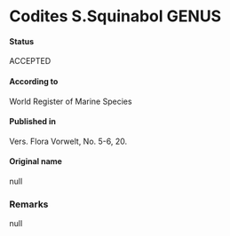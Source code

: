 Codites S.Squinabol GENUS
=======

#### Status
ACCEPTED

#### According to
World Register of Marine Species

#### Published in
Vers. Flora Vorwelt, No. 5-6, 20.

#### Original name
null

### Remarks
null